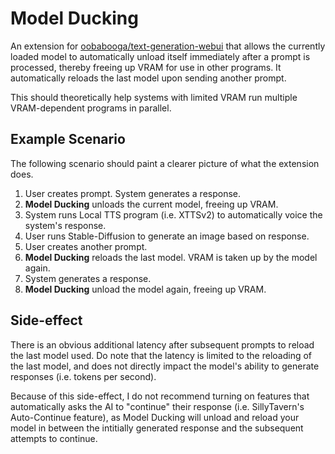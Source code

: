# Model Ducking

An extension for [oobabooga/text-generation-webui](https://github.com/oobabooga/text-generation-webui) that allows the currently loaded model to automatically unload itself immediately after a prompt is processed, thereby freeing up VRAM for use in other programs. It automatically reloads the last model upon sending another prompt.

This should theoretically help systems with limited VRAM run multiple VRAM-dependent programs in parallel.

## Example Scenario

The following scenario should paint a clearer picture of what the extension does.

1. User creates prompt. System generates a response.
2. __Model Ducking__ unloads the current model, freeing up VRAM.
3. System runs Local TTS program (i.e. XTTSv2) to automatically voice the system's response. 
4. User runs Stable-Diffusion to generate an image based on response.
5. User creates another prompt.
6. __Model Ducking__ reloads the last model. VRAM is taken up by the model again.
7. System generates a response.
8. __Model Ducking__ unload the model again, freeing up VRAM.

## Side-effect

There is an obvious additional latency after subsequent prompts to reload the last model used. Do note that the latency is limited to the reloading of the last model, and does not directly impact the model's ability to generate responses (i.e. tokens per second).

Because of this side-effect, I do not recommend turning on features that automatically asks the AI to "continue" their response (i.e. SillyTavern's Auto-Continue feature), as Model Ducking will unload and reload your model in between the intitially generated response and the subsequent attempts to continue.